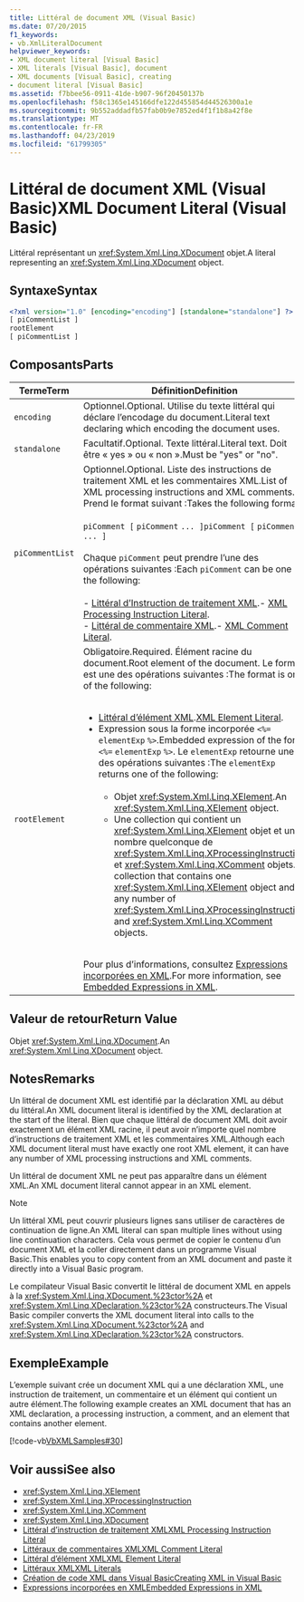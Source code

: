 ```yaml
---
title: Littéral de document XML (Visual Basic)
ms.date: 07/20/2015
f1_keywords:
- vb.XmlLiteralDocument
helpviewer_keywords:
- XML document literal [Visual Basic]
- XML literals [Visual Basic], document
- XML documents [Visual Basic], creating
- document literal [Visual Basic]
ms.assetid: f7bbee56-0911-41de-b907-96f20450137b
ms.openlocfilehash: f58c1365e145166dfe122d455854d44526300a1e
ms.sourcegitcommit: 9b552addadfb57fab0b9e7852ed4f1f1b8a42f8e
ms.translationtype: MT
ms.contentlocale: fr-FR
ms.lasthandoff: 04/23/2019
ms.locfileid: "61799305"
---
```

# <a name="xml-document-literal-visual-basic"></a><span data-ttu-id="2d470-102">Littéral de document XML (Visual Basic)</span><span class="sxs-lookup"><span data-stu-id="2d470-102">XML Document Literal (Visual Basic)</span></span>
<span data-ttu-id="2d470-103">Littéral représentant un <xref:System.Xml.Linq.XDocument> objet.</span><span class="sxs-lookup"><span data-stu-id="2d470-103">A literal representing an <xref:System.Xml.Linq.XDocument> object.</span></span>  
  
## <a name="syntax"></a><span data-ttu-id="2d470-104">Syntaxe</span><span class="sxs-lookup"><span data-stu-id="2d470-104">Syntax</span></span>  
  
```xml  
<?xml version="1.0" [encoding="encoding"] [standalone="standalone"] ?>  
[ piCommentList ]  
rootElement  
[ piCommentList ]  
```  
  
## <a name="parts"></a><span data-ttu-id="2d470-105">Composants</span><span class="sxs-lookup"><span data-stu-id="2d470-105">Parts</span></span>  
  
|<span data-ttu-id="2d470-106">Terme</span><span class="sxs-lookup"><span data-stu-id="2d470-106">Term</span></span>|<span data-ttu-id="2d470-107">Définition</span><span class="sxs-lookup"><span data-stu-id="2d470-107">Definition</span></span>|  
|---|---|  
|`encoding`|<span data-ttu-id="2d470-108">Optionnel.</span><span class="sxs-lookup"><span data-stu-id="2d470-108">Optional.</span></span> <span data-ttu-id="2d470-109">Utilise du texte littéral qui déclare l’encodage du document.</span><span class="sxs-lookup"><span data-stu-id="2d470-109">Literal text declaring which encoding the document uses.</span></span>|  
|`standalone`|<span data-ttu-id="2d470-110">Facultatif.</span><span class="sxs-lookup"><span data-stu-id="2d470-110">Optional.</span></span> <span data-ttu-id="2d470-111">Texte littéral.</span><span class="sxs-lookup"><span data-stu-id="2d470-111">Literal text.</span></span> <span data-ttu-id="2d470-112">Doit être « yes » ou « non ».</span><span class="sxs-lookup"><span data-stu-id="2d470-112">Must be "yes" or "no".</span></span>|  
|`piCommentList`|<span data-ttu-id="2d470-113">Optionnel.</span><span class="sxs-lookup"><span data-stu-id="2d470-113">Optional.</span></span> <span data-ttu-id="2d470-114">Liste des instructions de traitement XML et les commentaires XML.</span><span class="sxs-lookup"><span data-stu-id="2d470-114">List of XML processing instructions and XML comments.</span></span> <span data-ttu-id="2d470-115">Prend le format suivant :</span><span class="sxs-lookup"><span data-stu-id="2d470-115">Takes the following format:</span></span><br /><br /> <span data-ttu-id="2d470-116">`piComment [` `piComment` `... ]`</span><span class="sxs-lookup"><span data-stu-id="2d470-116">`piComment [` `piComment` `... ]`</span></span><br /><br /> <span data-ttu-id="2d470-117">Chaque `piComment` peut prendre l’une des opérations suivantes :</span><span class="sxs-lookup"><span data-stu-id="2d470-117">Each `piComment` can be one of the following:</span></span><br /><br /> <span data-ttu-id="2d470-118">-   [Littéral d’Instruction de traitement XML](../../../visual-basic/language-reference/xml-literals/xml-processing-instruction-literal.md).</span><span class="sxs-lookup"><span data-stu-id="2d470-118">-   [XML Processing Instruction Literal](../../../visual-basic/language-reference/xml-literals/xml-processing-instruction-literal.md).</span></span><br /><span data-ttu-id="2d470-119">-   [Littéral de commentaire XML](../../../visual-basic/language-reference/xml-literals/xml-comment-literal.md).</span><span class="sxs-lookup"><span data-stu-id="2d470-119">-   [XML Comment Literal](../../../visual-basic/language-reference/xml-literals/xml-comment-literal.md).</span></span>|  
|`rootElement`|<span data-ttu-id="2d470-120">Obligatoire.</span><span class="sxs-lookup"><span data-stu-id="2d470-120">Required.</span></span> <span data-ttu-id="2d470-121">Élément racine du document.</span><span class="sxs-lookup"><span data-stu-id="2d470-121">Root element of the document.</span></span> <span data-ttu-id="2d470-122">Le format est une des opérations suivantes :</span><span class="sxs-lookup"><span data-stu-id="2d470-122">The format is one of the following:</span></span><br /><br /> <ul><li><span data-ttu-id="2d470-123">[Littéral d’élément XML](../../../visual-basic/language-reference/xml-literals/xml-element-literal.md).</span><span class="sxs-lookup"><span data-stu-id="2d470-123">[XML Element Literal](../../../visual-basic/language-reference/xml-literals/xml-element-literal.md).</span></span></li><li><span data-ttu-id="2d470-124">Expression sous la forme incorporée `<%=` `elementExp` `%>`.</span><span class="sxs-lookup"><span data-stu-id="2d470-124">Embedded expression of the form `<%=` `elementExp` `%>`.</span></span> <span data-ttu-id="2d470-125">Le `elementExp` retourne une des opérations suivantes :</span><span class="sxs-lookup"><span data-stu-id="2d470-125">The `elementExp` returns one of the following:</span></span><br /><br /> <ul><li><span data-ttu-id="2d470-126">Objet <xref:System.Xml.Linq.XElement>.</span><span class="sxs-lookup"><span data-stu-id="2d470-126">An <xref:System.Xml.Linq.XElement> object.</span></span></li><li><span data-ttu-id="2d470-127">Une collection qui contient un <xref:System.Xml.Linq.XElement> objet et un nombre quelconque de <xref:System.Xml.Linq.XProcessingInstruction> et <xref:System.Xml.Linq.XComment> objets.</span><span class="sxs-lookup"><span data-stu-id="2d470-127">A collection that contains one <xref:System.Xml.Linq.XElement> object and any number of <xref:System.Xml.Linq.XProcessingInstruction> and <xref:System.Xml.Linq.XComment> objects.</span></span></li></ul></li></ul><br /> <span data-ttu-id="2d470-128">Pour plus d’informations, consultez [Expressions incorporées en XML](../../../visual-basic/programming-guide/language-features/xml/embedded-expressions-in-xml.md).</span><span class="sxs-lookup"><span data-stu-id="2d470-128">For more information, see [Embedded Expressions in XML](../../../visual-basic/programming-guide/language-features/xml/embedded-expressions-in-xml.md).</span></span>|  
  
## <a name="return-value"></a><span data-ttu-id="2d470-129">Valeur de retour</span><span class="sxs-lookup"><span data-stu-id="2d470-129">Return Value</span></span>  
 <span data-ttu-id="2d470-130">Objet <xref:System.Xml.Linq.XDocument>.</span><span class="sxs-lookup"><span data-stu-id="2d470-130">An <xref:System.Xml.Linq.XDocument> object.</span></span>  
  
## <a name="remarks"></a><span data-ttu-id="2d470-131">Notes</span><span class="sxs-lookup"><span data-stu-id="2d470-131">Remarks</span></span>  
 <span data-ttu-id="2d470-132">Un littéral de document XML est identifié par la déclaration XML au début du littéral.</span><span class="sxs-lookup"><span data-stu-id="2d470-132">An XML document literal is identified by the XML declaration at the start of the literal.</span></span> <span data-ttu-id="2d470-133">Bien que chaque littéral de document XML doit avoir exactement un élément XML racine, il peut avoir n’importe quel nombre d’instructions de traitement XML et les commentaires XML.</span><span class="sxs-lookup"><span data-stu-id="2d470-133">Although each XML document literal must have exactly one root XML element, it can have any number of XML processing instructions and XML comments.</span></span>  
  
 <span data-ttu-id="2d470-134">Un littéral de document XML ne peut pas apparaître dans un élément XML.</span><span class="sxs-lookup"><span data-stu-id="2d470-134">An XML document literal cannot appear in an XML element.</span></span>  
  
> [!NOTE]
>  <span data-ttu-id="2d470-135">Un littéral XML peut couvrir plusieurs lignes sans utiliser de caractères de continuation de ligne.</span><span class="sxs-lookup"><span data-stu-id="2d470-135">An XML literal can span multiple lines without using line continuation characters.</span></span> <span data-ttu-id="2d470-136">Cela vous permet de copier le contenu d’un document XML et la coller directement dans un programme Visual Basic.</span><span class="sxs-lookup"><span data-stu-id="2d470-136">This enables you to copy content from an XML document and paste it directly into a Visual Basic program.</span></span>  
  
 <span data-ttu-id="2d470-137">Le compilateur Visual Basic convertit le littéral de document XML en appels à la <xref:System.Xml.Linq.XDocument.%23ctor%2A> et <xref:System.Xml.Linq.XDeclaration.%23ctor%2A> constructeurs.</span><span class="sxs-lookup"><span data-stu-id="2d470-137">The Visual Basic compiler converts the XML document literal into calls to the <xref:System.Xml.Linq.XDocument.%23ctor%2A> and <xref:System.Xml.Linq.XDeclaration.%23ctor%2A> constructors.</span></span>  
  
## <a name="example"></a><span data-ttu-id="2d470-138">Exemple</span><span class="sxs-lookup"><span data-stu-id="2d470-138">Example</span></span>  
 <span data-ttu-id="2d470-139">L’exemple suivant crée un document XML qui a une déclaration XML, une instruction de traitement, un commentaire et un élément qui contient un autre élément.</span><span class="sxs-lookup"><span data-stu-id="2d470-139">The following example creates an XML document that has an XML declaration, a processing instruction, a comment, and an element that contains another element.</span></span>  
  
 [!code-vb[VbXMLSamples#30](~/samples/snippets/visualbasic/VS_Snippets_VBCSharp/VbXMLSamples/VB/XMLSamples13.vb#30)]  
  
## <a name="see-also"></a><span data-ttu-id="2d470-140">Voir aussi</span><span class="sxs-lookup"><span data-stu-id="2d470-140">See also</span></span>

- <xref:System.Xml.Linq.XElement>
- <xref:System.Xml.Linq.XProcessingInstruction>
- <xref:System.Xml.Linq.XComment>
- <xref:System.Xml.Linq.XDocument>
- [<span data-ttu-id="2d470-141">Littéral d’instruction de traitement XML</span><span class="sxs-lookup"><span data-stu-id="2d470-141">XML Processing Instruction Literal</span></span>](../../../visual-basic/language-reference/xml-literals/xml-processing-instruction-literal.md)
- [<span data-ttu-id="2d470-142">Littéraux de commentaires XML</span><span class="sxs-lookup"><span data-stu-id="2d470-142">XML Comment Literal</span></span>](../../../visual-basic/language-reference/xml-literals/xml-comment-literal.md)
- [<span data-ttu-id="2d470-143">Littéral d’élément XML</span><span class="sxs-lookup"><span data-stu-id="2d470-143">XML Element Literal</span></span>](../../../visual-basic/language-reference/xml-literals/xml-element-literal.md)
- [<span data-ttu-id="2d470-144">Littéraux XML</span><span class="sxs-lookup"><span data-stu-id="2d470-144">XML Literals</span></span>](../../../visual-basic/language-reference/xml-literals/index.md)
- [<span data-ttu-id="2d470-145">Création de code XML dans Visual Basic</span><span class="sxs-lookup"><span data-stu-id="2d470-145">Creating XML in Visual Basic</span></span>](../../../visual-basic/programming-guide/language-features/xml/creating-xml.md)
- [<span data-ttu-id="2d470-146">Expressions incorporées en XML</span><span class="sxs-lookup"><span data-stu-id="2d470-146">Embedded Expressions in XML</span></span>](../../../visual-basic/programming-guide/language-features/xml/embedded-expressions-in-xml.md)
